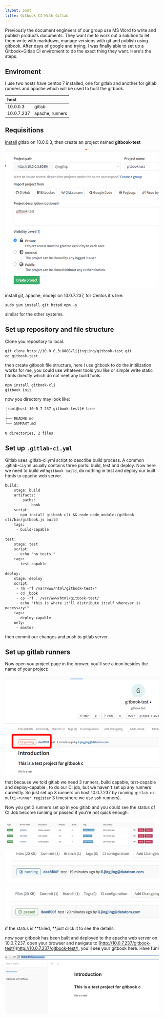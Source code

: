```yaml
---
layout: post
title: Gitbook CI With Gitlab
---
```


Previously the document engineers of our group use MS Word to write and publish products documents. They want me to work out a solution to let them write with markdown, manage versions with git and publish using gitbook. After days of google and trying, I was finally able to set up a Gitbook+Gitlab CI enviroment to do the exact thing they want. Here's the steps.

## Enviroment

I use two hosts have centos 7 installed, one for gitlab and another for gitlab runners and apache which will be used to host the gitbook.

| host |  |
| :--- | :--- |
| 10.0.0.3 | gitlab |
| 10.0.7.237 | apache, runners |

## Requisitions

[install](https://about.gitlab.com/ "install") gitlab on 10.0.0.3, then create an project named **gitbook-test**

![](/images/2017-1-6-Gitbook-CI-With-Gitlab/create01.png)

install git, apache, nodejs on 10.0.7.237, for Centos it's like:

```
sudo yum install git httpd npm -y
```

similar for the other systems.

## Set up repository and file structure

Clone you repository to local.

```
git clone http://10.0.0.3:8088/lijingjing/gitbook-test.git
cd gitbook-test
```

then create gitbook file structure, here I use gitbook to do the initilization works for me, you could use whatever tools you like or simple write static htmls directly which do not neet any build tools.

```
npm install gitbook-cli
gitbook init
```

now you directory may look like:

```
[root@host-10-0-7-237 gitbook-test]# tree
.
├── README.md
└── SUMMARY.md

0 directories, 2 files
```

## Set up `.gitlab-ci.yml`

Gitlab uses .gitlab-ci.yml script to describe build process. A common .gitlab-ci.yml usually contains three parts: build, test and deploy. Now here we need to build with`gitbook build`, do nothing in test and deploy our built htmls to apache web server.

```
build:
    stage: build
    artifacts:
        paths:
         - _book
    script: 
     - npm install gitbook-cli && node node_modules/gitbook-cli/bin/gitbook.js build
    tags:
     - build-capable

test:
    stage: test
    script: 
     - echo "no tests."
    tags:
     - test-capable

deploy:
    stage: deploy
    script:
     - rm -rf /var/www/html/gitbook-test/*
     - cd _book
     - cp -rf . /var/www/html/gitbook-test/
     - echo "this is where it'll distribute itself wherever is necessary!"
    tags:
     - deploy-capable
    only: 
     - master
```

then commit our changes and push to gitlab server.

## Set up gitlab runners

Now open you project page in the brower, you'll see a icon besides the name of your project:

![](/images/2017-1-6-Gitbook-CI-With-Gitlab/pending.png)

that because we told gitlab we need 3 runners, build capable, test-capable and deploy-capable , to do our CI job, but we haven't set up any runners currently. So just set up 3 runners on host 10.0.7.237 by running `gitlab-ci-multi-runner register` 3 times\(here we use ssh runners\).

Now you get 3 runners set up in you gitlab and you could see the status of CI Job become running or passed if you're not quick enough.

![](/images/2017-1-6-Gitbook-CI-With-Gitlab/runners.png)

![](/images/2017-1-6-Gitbook-CI-With-Gitlab/running.png)

![](/images/2017-1-6-Gitbook-CI-With-Gitlab/passed.png)

if the status is **failed, **just click it to see the details.

now your gitbook has been built and deployed to the apache web server on 10.0.7.237, open your browser and navigate to [http://10.0.7.237/gitbook-test/](http://10.0.7.237/gitbook-test/), you'll see your gitbook here. Have fun!

![](/images/2017-1-6-Gitbook-CI-With-Gitlab/gitbook.png)

